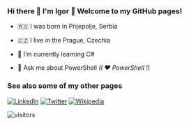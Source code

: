### Hi there 👋 I'm Igor 👋 Welcome to my GitHub pages!

- :serbia: I was born in Prijepolje, Serbia 
- :czech_republic: I live in the Prague, Czechia 

- 🌱 I’m currently learning C#
- 💬 Ask me about PowerShell _(I :heart: PowerShell !)_

### See also some of my other pages

[![LinkedIn](https://img.shields.io/badge/-LinkedIn-gray?style=plastic&logo=linkedin)](https://www.linkedin.com/in/iricigor/)
[![Twitter](https://img.shields.io/badge/-Twitter-gray?style=plastic&logo=twitter)](https://twitter.com/iricigor)
[![Wikipedia](https://img.shields.io/badge/-Wikipedia-gray?style=plastic&logo=wikipedia)](https://en.wikipedia.org/wiki/User:Iricigor)


![visitors](https://visitor-badge.glitch.me/badge?page_id=iricigor.visitor-badge)



<!--
**iricigor/iricigor** is a ✨ _special_ ✨ repository because its `README.md` (this file) appears on your GitHub profile.

Here are some ideas to get you started:

- 🔭 I’m currently working on ...
- 🌱 I’m currently learning ...
- 👯 I’m looking to collaborate on ...
- 🤔 I’m looking for help with ...
- 💬 Ask me about ...
- 📫 How to reach me: ...
- 😄 Pronouns: ...
- ⚡ Fun fact: ...
-->
